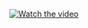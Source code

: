 [![Watch the video](https://pasteboard.co/KjnJ2ir.png)](https://www.youtube.com/watch?v=Fb8r0VQ81VA&ab_channel=JavierL%C3%B3pezQuesada)
